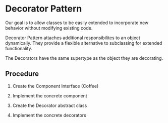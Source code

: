 # Decorator Pattern

Our goal is to allow classes to be easily extended to incorporate new behavior without modifying existing code.

Decorator Pattern attaches additional responsibilites to an object dynamically. They provide a flexible alternative to subclassing for extended functionality.

The Decorators have the same supertype as the object they are decorating.

## Procedure

1. Create the Component Interface (Coffee)

2. Implement the concrete component

3. Create the Decorator abstract class

4. Implement the concrete decorators
